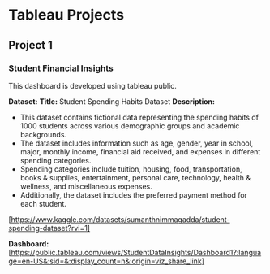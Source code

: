 # Tableau Projects

## Project 1
### Student Financial Insights

This dashboard is developed using tableau public.

**Dataset:**
**Title:** Student Spending Habits Dataset
**Description:**
* This dataset contains fictional data representing the spending habits of 1000 students across various demographic groups and academic backgrounds.
* The dataset includes information such as age, gender, year in school, major, monthly income, financial aid received, and expenses in different spending categories.
* Spending categories include tuition, housing, food, transportation, books & supplies, entertainment, personal care, technology, health & wellness, and miscellaneous expenses.
* Additionally, the dataset includes the preferred payment method for each student.
  
[https://www.kaggle.com/datasets/sumanthnimmagadda/student-spending-dataset?rvi=1]

**Dashboard:**
[https://public.tableau.com/views/StudentDataInsights/Dashboard1?:language=en-US&:sid=&:display_count=n&:origin=viz_share_link]
